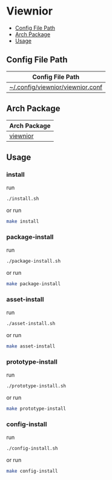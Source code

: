 

# Viewnior

* [Config File Path](#config-file-path)
* [Arch Package](#arch-package)
* [Usage](#usage)




## Config File Path

| Config File Path |
| ---------------- |
| [~/.config/viewnior/viewnior.conf](./asset/overlay/etc/skel/.config/viewnior/viewnior.conf) |




## Arch Package

| Arch Package |
| ------------ |
| [viewnior](https://archlinux.org/packages/extra/x86_64/viewnior/) |




## Usage


### install

run

``` sh
./install.sh
```

or run

``` sh
make install
```


### package-install

run

``` sh
./package-install.sh
```

or run

``` sh
make package-install
```


### asset-install

run

``` sh
./asset-install.sh
```

or run

``` sh
make asset-install
```


### prototype-install

run

``` sh
./prototype-install.sh
```

or run

``` sh
make prototype-install
```


### config-install

run

``` sh
./config-install.sh
```

or run

``` sh
make config-install
```
